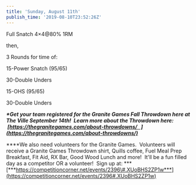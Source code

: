 ```yaml
---
title: 'Sunday, August 11th'
publish_time: '2019-08-10T23:52:26Z'
---
```


Full Snatch 4×4\@80% 1RM

then,

3 Rounds for time of:

15-Power Snatch (95/65)

30-Double Unders

15-OHS (95/65)

30-Double Unders

***\*Get your team registered for the Granite Games Fall Throwdown here
at The Ville September 14th!  Learn more about the Throwdown here:
 [https://thegranitegames.com/about-throwdowns/   ](https://thegranitegames.com/about-throwdowns/)***

***\*We also need volunteers for the Granite Games.  Volunteers will
receive a Granite Games Throwdown shirt, Quills coffee, Fuel Meal Prep
Breakfast, Fit Aid, RX Bar, Good Wood Lunch and more!  It'll be a fun
filled day as a competitor OR a volunteer!  Sign up
at: ***[***https://competitioncorner.net/events/2396\#.XUoBHS2ZP1w***](https://competitioncorner.net/events/2396#.XUoBHS2ZP1w)
